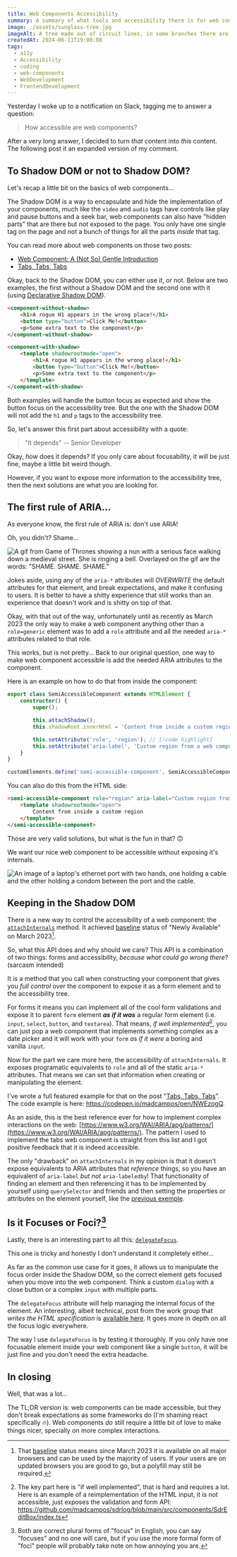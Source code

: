 ```yaml
---
title: Web Components Accessibility
summary: A summary of what tools and accessibility there is for web components
image: ./assets/sunglass-tree.jpg
imageAlt: A tree made out of circuit lines, in some branches there are colorful sunglasses.
createdAt: 2024-06-11T19:00:08
tags:
  - a11y
  - Accessibility
  - coding
  - web-components
  - WebDevelopment
  - FrontendDevelopment
---
```

Yesterday I woke up to a notification on Slack, tagging me to answer a question:

> How accessible are web components?

After a very long answer, I decided to turn _that_ content into _this_ content. The following post it an expanded version of my comment.

## To Shadow DOM or not to Shadow DOM?

Let's recap a little bit on the basics of web components...

The Shadow DOM is a way to encapsulate and hide the implementation of your components, much like the `video` and `audio` tags have controls like play and pause buttons and a seek bar, web components can also have "hidden parts" that are there but not exposed to the page. You only have one single tag on the page and not a bunch of things for all the parts _inside_ that tag.

You can read more about web components on those two posts:

- [Web Component: A (Not So) Gentle Introduction](https://madcampos.dev/blog/2023/06/web-components-basics/)
- [Tabs, Tabs, Tabs](https://madcampos.dev/blog/2023/07/tabs-web-component/)

Okay, back to the Shadow DOM, you can either use it, or not. Below are two examples, the first without a Shadow DOM and the second one with it (using [Declarative Shadow DOM](https://developer.chrome.com/docs/css-ui/declarative-shadow-dom)).

```html
<component-without-shadow>
	<h1>A rogue H1 appears in the wrong place!</h1>
	<button type="button">Click Me!</button>
	<p>Some extra text to the component</p>
</component-without-shadow>
```

```html
<component-with-shadow>
	<template shadowrootmode="open">
		<h1>A rogue H1 appears in the wrong place!</h1>
		<button type="button">Click Me!</button>
		<p>Some extra text to the component</p>
	</template>
</component-with-shadow>
```

Both examples will handle the button focus as expected and show the button focus on the accessibility tree. But the one with the Shadow DOM will not add the `h1` and `p` tags to the accessibility tree.

So, let's answer this first part about accessibility with a quote:

>"It depends"
>-- Senior Developer

Okay, _how_ does it depends? If you only care about focusability, it will be just fine, maybe a little bit weird though.

However, if you want to expose more information to the accessibility tree, then the next solutions are what you are looking for.

## The first rule of ARIA...

As everyone know, the first rule of ARIA is: don't use ARIA!

Oh, you didn't? Shame...

![A gif from Game of Thrones showing a nun with a serious face walking down a medieval street. She is ringing a bell. Overlayed on the gif are the words: "SHAME. SHAME. SHAME."](./assets/shame-got.gif)

Jokes aside, using any of the `aria-*` attributes will _OVERWRITE_ the default attributes for that element, and break expectations, and make it confusing to users. It is better to have a shitty experience that still works than an experience that doesn't work and is shitty on top of that.

Okay, with that out of the way, unfortunately until as recently as March 2023 the only way to make a web component anything other than a `role=generic` element was to add a `role` attribute and all the needed `aria-*` attributes related to that role.

This works, but is not pretty... Back to our original question, one way to make web component accessible is add the needed ARIA attributes to the component.

Here is an example on how to do that from inside the component:

```typescript
export class SemiAccessibleComponent extends HTMLElement {
	constructor() {
		super();

		this.attachShadow();
		this.shadowRoot.innerHtml = 'Content from inside a custom region';

		this.setAttribute('role', 'region'); // [!code highlight]
		this.setAttribute('aria-label', 'Custom region from a web component'); // [!code highlight]
	}
}

customElements.define('semi-accessible-component', SemiAccessibleComponent);
```

You can also do this from the HTML side:

```html
<semi-accessible-component role="region" aria-label="Custom region from a web component"> <!-- [!code highlight] -->
	<template shadowrootmode="open">
		Content from inside a custom region
	</template>
</semi-accessible-component>
```

Those are very valid solutions, but what is the fun in that? 🙃

We want our nice web component to be accessible without exposing it's internals.

![An image of a laptop's ethernet port with two hands, one holding a cable and the other holding a condom between the port and the cable.](./assets/protect-yourself.png)

## Keeping in the Shadow DOM

There is a new way to control the accessibility of a web component: the [`attachInternals`](https://developer.mozilla.org/en-US/docs/Web/API/HTMLElement/attachInternals) method. It achieved [baseline](https://web.dev/baseline) status of "Newly Available" on March 2023[^1].

So, what this API does and why should we care? This API is a combination of two things: forms and accessibility, _because what could go wrong there_? (sarcasm intended)

It is a method that you call when constructing your component that gives you _full control_ over the component to expose it as a form element and to the accessibility tree.

For forms it means you can implement all of the cool form validations and expose it to parent `form` element **_as if it was_** a regular form element (i.e. `input`, `select`, `button`, and `textarea`). That means, _if well implemented_[^2], you can just pop a web component that implements something complex as a date picker and it will work with your `form` _as if it were_ a boring and vanilla `input`.

Now for the part we care more here, the accessibility of `attachInternals`. It exposes programatic equivalents to `role` and all of the static `aria-*` attributes. That means we can set that information when creating or manipulating the element.

I've wrote a full featured example for that on the post "[Tabs, Tabs, Tabs](https://madcampos.dev/blog/2023/07/tabs-web-component/)". The code example is here: https://codepen.io/madcampos/pen/NWEzogQ.

As an aside, this is the best reference ever for how to implement complex interactions on the web: [https://www.w3.org/WAI/ARIA/apg/patterns/](https://www.w3.org/WAI/ARIA/apg/patterns/). The pattern I used to implement the tabs web component is straight from this list and I got positive feedback that it is indeed accessible.

The only "drawback" on `attachInternals` in my opinion is that it doesn't expose equivalents to ARIA attributes that _reference_ things, so you have an equivalent of `aria-label` _but not_ `aria-labeledby`! That functionality of finding an element and then referencing it has to be implemented by yourself using `querySelector` and friends and then setting the properties or attributes on the element yourself, like the [previous exemple](#the-first-rule-of-aria).

## Is it Focuses or Foci?[^3]

Lastly, there is an interesting part to all this: [`delegateFocus`](https://developer.mozilla.org/en-US/docs/Web/API/ShadowRoot/delegatesFocus).

This one is tricky and honestly I don't understand it completely either...

As far as the common use case for it goes, it allows us to manipulate the focus order inside the Shadow DOM, so the correct element gets focused when you move into the web component. Think a custom `dialog` with a close button or a complex `input` with multiple parts.

The `delegateFocus` attribute will help managing the internal focus of the element. An interesting, albeit technical, post from the work group that _writes the HTML specification_ is [available here](https://blog.whatwg.org/focusing-on-focus). It goes more in depth on all the focus logic everywhere.

The way I use `delegateFocus` is by testing it thoroughly. If you only have one focusable element inside your web component like a single `button`, it will be just fine and you don't need the extra headache.

## In closing

Well, that was a lot...

The TL;DR version is: web components can be made accessible, but they don't break expectations as some frameworks do (I'm shaming react specifically 🔥). Web components _do_ still require a little bit of love to make things nicer, specially on more complex interactions.

[^1]: That [baseline](https://web.dev/baseline) status means since March 2023 it is available on all major browsers and can be used by the majority of users. If your users are on updated browsers you are good to go, but a polyfill may still be required.

[^2]: The key part here is "if well implemented", that is hard and requires a lot. Here is an example of a reimplementation of the HTML input, it is not accessible, just exposes the validation and form API: https://github.com/madcampos/sdrlog/blob/main/src/components/SdrEditBox/index.ts

[^3]: Both are correct plural forms of "focus" in English, you can say "focuses" and no one will care, but if you use the more formal form of "foci" people will probably take note on how annoying you are.